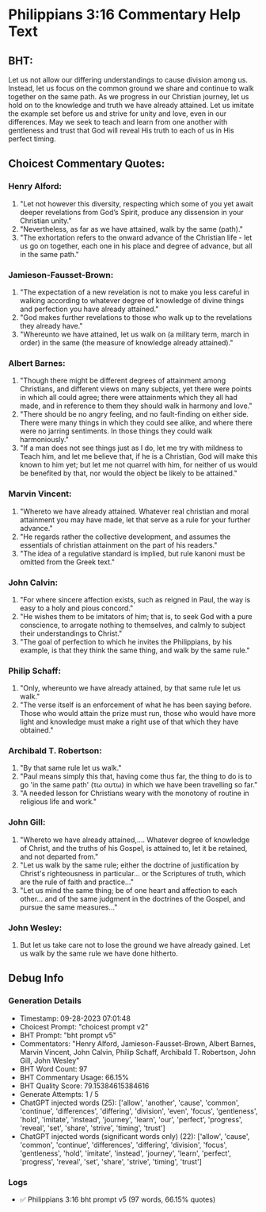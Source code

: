 # Philippians 3:16 Commentary Help Text

## BHT:
Let us not allow our differing understandings to cause division among us. Instead, let us focus on the common ground we share and continue to walk together on the same path. As we progress in our Christian journey, let us hold on to the knowledge and truth we have already attained. Let us imitate the example set before us and strive for unity and love, even in our differences. May we seek to teach and learn from one another with gentleness and trust that God will reveal His truth to each of us in His perfect timing.

## Choicest Commentary Quotes:
### Henry Alford:
1. "Let not however this diversity, respecting which some of you yet await deeper revelations from God’s Spirit, produce any dissension in your Christian unity."
2. "Nevertheless, as far as we have attained, walk by the same (path)."
3. "The exhortation refers to the onward advance of the Christian life - let us go on together, each one in his place and degree of advance, but all in the same path."

### Jamieson-Fausset-Brown:
1. "The expectation of a new revelation is not to make you less careful in walking according to whatever degree of knowledge of divine things and perfection you have already attained."
2. "God makes further revelations to those who walk up to the revelations they already have."
3. "Whereunto we have attained, let us walk on (a military term, march in order) in the same (the measure of knowledge already attained)."

### Albert Barnes:
1. "Though there might be different degrees of attainment among Christians, and different views on many subjects, yet there were points in which all could agree; there were attainments which they all had made, and in reference to them they should walk in harmony and love."
2. "There should be no angry feeling, and no fault-finding on either side. There were many things in which they could see alike, and where there were no jarring sentiments. In those things they could walk harmoniously."
3. "If a man does not see things just as I do, let me try with mildness to Teach him, and let me believe that, if he is a Christian, God will make this known to him yet; but let me not quarrel with him, for neither of us would be benefited by that, nor would the object be likely to be attained."

### Marvin Vincent:
1. "Whereto we have already attained. Whatever real christian and moral attainment you may have made, let that serve as a rule for your further advance."
2. "He regards rather the collective development, and assumes the essentials of christian attainment on the part of his readers."
3. "The idea of a regulative standard is implied, but rule kanoni must be omitted from the Greek text."

### John Calvin:
1. "For where sincere affection exists, such as reigned in Paul, the way is easy to a holy and pious concord."
2. "He wishes them to be imitators of him; that is, to seek God with a pure conscience, to arrogate nothing to themselves, and calmly to subject their understandings to Christ."
3. "The goal of perfection to which he invites the Philippians, by his example, is that they think the same thing, and walk by the same rule."

### Philip Schaff:
1. "Only, whereunto we have already attained, by that same rule let us walk."
2. "The verse itself is an enforcement of what he has been saying before. Those who would attain the prize must run, those who would have more light and knowledge must make a right use of that which they have obtained."

### Archibald T. Robertson:
1. "By that same rule let us walk." 
2. "Paul means simply this that, having come thus far, the thing to do is to go 'in the same path' (τω αυτω) in which we have been travelling so far." 
3. "A needed lesson for Christians weary with the monotony of routine in religious life and work."

### John Gill:
1. "Whereto we have already attained,.... Whatever degree of knowledge of Christ, and the truths of his Gospel, is attained to, let it be retained, and not departed from."
2. "Let us walk by the same rule; either the doctrine of justification by Christ's righteousness in particular... or the Scriptures of truth, which are the rule of faith and practice..."
3. "Let us mind the same thing; be of one heart and affection to each other... and of the same judgment in the doctrines of the Gospel, and pursue the same measures..."

### John Wesley:
1. But let us take care not to lose the ground we have already gained. Let us walk by the same rule we have done hitherto.


## Debug Info
### Generation Details
- Timestamp: 09-28-2023 07:01:48
- Choicest Prompt: "choicest prompt v2"
- BHT Prompt: "bht prompt v5"
- Commentators: "Henry Alford, Jamieson-Fausset-Brown, Albert Barnes, Marvin Vincent, John Calvin, Philip Schaff, Archibald T. Robertson, John Gill, John Wesley"
- BHT Word Count: 97
- BHT Commentary Usage: 66.15%
- BHT Quality Score: 79.15384615384616
- Generate Attempts: 1 / 5
- ChatGPT injected words (25):
	['allow', 'another', 'cause', 'common', 'continue', 'differences', 'differing', 'division', 'even', 'focus', 'gentleness', 'hold', 'imitate', 'instead', 'journey', 'learn', 'our', 'perfect', 'progress', 'reveal', 'set', 'share', 'strive', 'timing', 'trust']
- ChatGPT injected words (significant words only) (22):
	['allow', 'cause', 'common', 'continue', 'differences', 'differing', 'division', 'focus', 'gentleness', 'hold', 'imitate', 'instead', 'journey', 'learn', 'perfect', 'progress', 'reveal', 'set', 'share', 'strive', 'timing', 'trust']

### Logs
- ✅ Philippians 3:16 bht prompt v5 (97 words, 66.15% quotes)